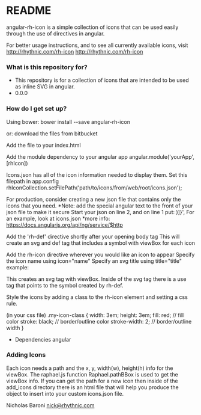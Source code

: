 # README #

angular-rh-icon is a simple collection of icons that can be used easily through the use of directives in angular.

For better usage instructions, and to see all currently available icons,
visit http://rhythnic.com/rh-icon
<a href="http://www.rhythnic.com/rh-icon">http://rhythnic.com/rh-icon</a>

### What is this repository for? ###

* This repository is for a collection of icons that are intended to be used as inline SVG in angular.
* 0.0.0

### How do I get set up? ###

Using bower:
bower install --save angular-rh-icon

or:
download the files from bitbucket


Add the file to your index.html
<script src="angular-rh-icon/angular-rh-icon.js"></script>


Add the module dependency to your angular app
angular.module('yourApp', [rhIcon])


Icons.json has all of the icon information needed to display them.  Set this filepath in app.config
rhIconCollection.setFilePath('path/to/icons/from/web/root/icons.json');

For production, consider creating a new json file that contains only the icons that you need.
*Note: add the special angular text to the front of your json file to make it secure
Start your json on line 2, and on line 1 put:  )]}',
For an example, look at icons.json
*more info:  https://docs.angularjs.org/api/ng/service/$http



Add the 'rh-def' directive shortly after your opening body tag
This will create an svg and def tag that includes a symbol with viewBox for each icon
<body>
    <rh-def></rh-def>
    
    
Add the rh-icon directive wherever you would like an icon to appear
Specify the icon name using icon="name"
Specify an svg title using title="title"
example:
<rh-icon icon="camera" title="Upload your image"></rh-icon>

This creates an svg tag with viewBox.  Inside of the svg tag there is a use tag that
points to the symbol created by rh-def.

Style the icons by adding a class to the rh-icon element and setting a css rule.
<rh-icon class="my-icon-class" icon="camera" title="Upload your image"></rh-icon>

(in your css file)
.my-icon-class {
    width: 3em;
    height: 3em;
    fill: red;         // fill color
    stroke: black;     // border/outline color
    stroke-width: 2;   // border/outline width
}


* Dependencies
  angular


### Adding Icons ###
Each icon needs a path and the x, y, width(w), height(h) info for the viewBox.
The raphael.js function Raphael.pathBBox is used to get the viewBox info.
If you can get the path for a new icon then inside of the add_icons directory
there is an html file that will help you produce the object to insert into
your custom icons.json file.



Nicholas Baroni
nick@rhythnic.com